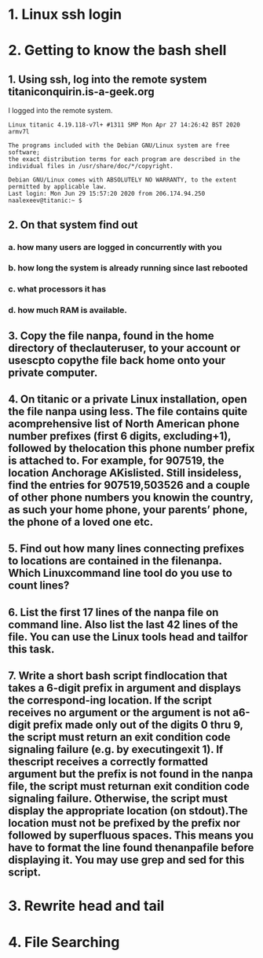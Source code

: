 # 1. Linux ssh login



# 2. Getting to know the bash shell

## 1. Using ssh, log into the remote system titaniconquirin.is-a-geek.org
I logged into the remote system.
```
Linux titanic 4.19.118-v7l+ #1311 SMP Mon Apr 27 14:26:42 BST 2020 armv7l

The programs included with the Debian GNU/Linux system are free software;
the exact distribution terms for each program are described in the
individual files in /usr/share/doc/*/copyright.

Debian GNU/Linux comes with ABSOLUTELY NO WARRANTY, to the extent
permitted by applicable law.
Last login: Mon Jun 29 15:57:20 2020 from 206.174.94.250
naalexeev@titanic:~ $ 
```

## 2. On that system find out

### a. how many users are logged in concurrently with you

### b. how long the system is already running since last rebooted

### c. what processors it has

### d. how much RAM is available.

## 3. Copy the file nanpa, found in the home directory of theclauteruser, to your account or usescpto copythe file back home onto your private computer.

## 4. On titanic or  a  private  Linux  installation,  open  the  file nanpa using less.   The  file  contains  quite  acomprehensive list of North American phone number prefixes (first 6 digits, excluding+1), followed by thelocation this phone number prefix is attached to.  For example, for 907519, the location Anchorage AKislisted. Still insideless, find the entries for 907519,503526 and a couple of other phone numbers you knowin the country, as such your home phone, your parents’ phone, the phone of a loved one etc.

## 5. Find  out  how  many  lines  connecting  prefixes  to  locations  are  contained  in  the  filenanpa.   Which  Linuxcommand line tool do you use to count lines?

## 6. List the first 17 lines of the nanpa file on command line. Also list the last 42 lines of the file. You can use the Linux tools head and tailfor this task.

## 7. Write a short bash script findlocation that takes a 6-digit prefix in argument and displays the correspond-ing location. If the script receives no argument or the argument is not a6-digit prefix made only out of the digits 0 thru 9, the script must return an exit condition code signaling failure (e.g.  by executingexit 1).  If thescript receives a correctly formatted argument but the prefix is not found in the nanpa file, the script must returnan exit condition code signaling failure. Otherwise, the script must display the appropriate location (on stdout).The location must not be prefixed by the prefix nor followed by superfluous spaces.  This means you have to format the line found thenanpafile before displaying it. You may use grep and sed for this script.

# 3. Rewrite head and tail

# 4. File Searching
